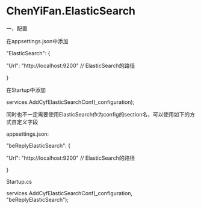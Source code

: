 # ChenYiFan.ElasticSearch

<p>一、配置</p>
<p>     在appsettings.json中添加</p>
<p>         "ElasticSearch": {</p>
<p>             "Url": "http://localhost:9200" // ElasticSearch的路径</p>
<p>}        </p>
<p>     在Startup中添加</p>
<p>         services.AddCyfElasticSearchConf(_configuration);</p>
   
<p>     同时也不一定需要使用ElasticSearch作为config的section名，可以使用如下的方式自定义字段</p>
<p>         appsettings.json:</p>
<p>             "beReplyElasticSearch": {</p>
<p>                 "Url": "http://localhost:9200" // ElasticSearch的路径</p>
<p>             }</p>
<p>         Startup.cs</p>
<p>             services.AddCyfElasticSearchConf(_configuration, "beReplyElasticSearch");</p>
   

  
  
